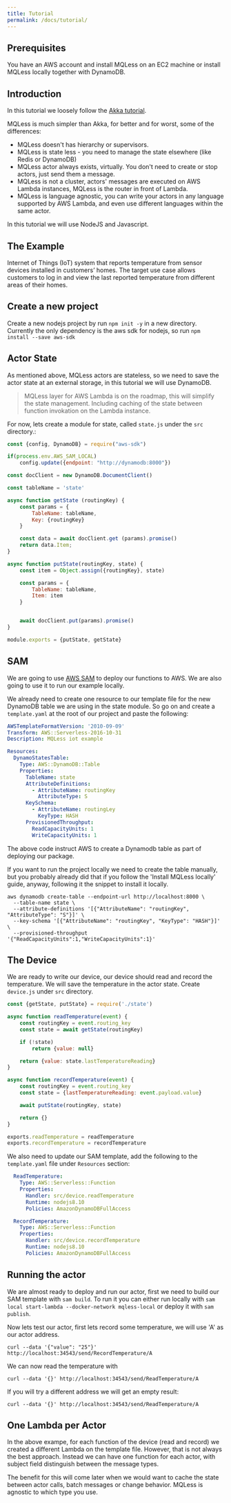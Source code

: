 ```yaml
---
title: Tutorial
permalink: /docs/tutorial/
---
```


## Prerequisites
You have an AWS account and install MQLess on an EC2 machine or install MQLess locally together with DynamoDB.

## Introduction
In this tutorial we loosely follow the [Akka tutorial](https://doc.akka.io/docs/akka/current/guide/tutorial.html).

MQLess is much simpler than Akka, for better and for worst, some of the differences:
* MQLess doesn't has hierarchy or supervisors.
* MQLess is state less - you need to manage the state elsewhere (like Redis or DynamoDB)
* MQLess actor always exists, virtually. You don't need to create or stop actors, just send them a message.
* MQLess is not a cluster, actors' messages are executed on AWS Lambda instances, MQLess is the router in front of Lambda.
* MQLess is language agnostic, you can write your actors in any language supported by AWS Lambda, and even use different languages within the same actor.

In this tutorial we will use NodeJS and Javascript.

## The Example
Internet of Things (IoT) system that reports temperature from sensor devices installed in customers’ homes. The target use case allows customers to log in and view the last reported temperature from different areas of their homes.

## Create a new project

Create a new nodejs project by run `npm init -y` in a new directory.
Currently the only dependency is the aws sdk for nodejs, so run `npm install --save aws-sdk`

## Actor State
As mentioned above, MQLess actors are stateless, so we need to save the actor state at an external storage, in this tutorial we will use DynamoDB.

> MQLess layer for AWS Lambda is on the roadmap, this will simplify the state management. Including caching of the state between function invokation on the Lambda instance.

For now, lets create a module for state, called `state.js` under the `src` directory.:

```javascript
const {config, DynamoDB} = require("aws-sdk")

if(process.env.AWS_SAM_LOCAL)
    config.update({endpoint: "http://dynamodb:8000"})

const docClient = new DynamoDB.DocumentClient()

const tableName = 'state'

async function getState (routingKey) {
    const params = {
        TableName: tableName,
        Key: {routingKey}
    }

    const data = await docClient.get (params).promise()
    return data.Item;
}

async function putState(routingKey, state) {
    const item = Object.assign({routingKey}, state)

    const params = {
        TableName: tableName,
        Item: item
    }


    await docClient.put(params).promise()
}

module.exports = {putState, getState}
```

## SAM

We are going to use [AWS SAM](https://github.com/awslabs/serverless-application-model) to deploy our functions to AWS.
We are also going to use it to run our example locally.

We already need to create one resource to our template file for the new DynamoDB table we are using in the state module.
So go on and create a `template.yaml` at the root of our project and paste the following:

```yaml
AWSTemplateFormatVersion: '2010-09-09'
Transform: AWS::Serverless-2016-10-31
Description: MQLess iot example

Resources:
  DynamoStatesTable:
    Type: AWS::DynamoDB::Table
    Properties:
      TableName: state
      AttributeDefinitions:
        - AttributeName: routingKey
          AttributeType: S
      KeySchema:
        - AttributeName: routingLey
          KeyType: HASH
      ProvisionedThroughput:
        ReadCapacityUnits: 1
        WriteCapacityUnits: 1   
```

The above code instruct AWS to create a Dynamodb table as part of deploying our package.

If you want to run the project locally we need to create the table manually, but you probably already did that if you follow the 'Install MQLess locally' guide, anyway, following it the snippet to install it locally.

```shell
aws dynamodb create-table --endpoint-url http://localhost:8000 \
  --table-name state \
  --attribute-definitions '[{"AttributeName": "routingKey", "AttributeType": "S"}]' \
  --key-schema '[{"AttributeName": "routingKey", "KeyType": "HASH"}]' \
  --provisioned-throughput '{"ReadCapacityUnits":1,"WriteCapacityUnits":1}'
  ```

## The Device

We are ready to write our device, our device should read and record the temperature.
We will save the temperature in the actor state. Create `device.js` under `src` directory.

```javascript
const {getState, putState} = require('./state')

async function readTemperature(event) {
    const routingKey = event.routing_key
    const state = await getState(routingKey)

    if (!state)
        return {value: null}

    return {value: state.lastTemperatureReading}
}

async function recordTemperature(event) {
    const routingKey = event.routing_key
    const state = {lastTemperatureReading: event.payload.value}

    await putState(routingKey, state)

    return {}
}

exports.readTemperature = readTemperature
exports.recordTemperature = recordTemperature
```

We also need to update our SAM template, add the following to the `template.yaml` file under `Resources` section:

```yaml
  ReadTemperature:
    Type: AWS::Serverless::Function
    Properties:
      Handler: src/device.readTemperature
      Runtime: nodejs8.10
      Policies: AmazonDynamoDBFullAccess

  RecordTemperature:
    Type: AWS::Serverless::Function
    Properties:
      Handler: src/device.recordTemperature
      Runtime: nodejs8.10
      Policies: AmazonDynamoDBFullAccess
```      

## Running the actor

We are almost ready to deploy and run our actor, first we need to build our SAM template with `sam build`.
To run it you can either run locally with `sam local start-lambda --docker-network mqless-local` or deploy it with `sam publish`.

Now lets test our actor, first lets record some temperature, we will use 'A' as our actor address.

```shell
curl --data '{"value": "25"}' http://localhost:34543/send/RecordTemperature/A
```

We can now read the temperature with
```shell
curl --data '{}' http://localhost:34543/send/ReadTemperature/A
```

If you will try a different address we will get an empty result:
```shell
curl --data '{}' http://localhost:34543/send/ReadTemperature/A
```

## One Lambda per Actor

In the above exampe, for each function of the device (read and record) we created a different Lambda on the template file.
However, that is not always the best approach. Instead we can have one function for each actor, with subject field distinguish between the message types. 

The benefit for this will come later when we would want to cache the state between actor calls, batch messages or change behavior.
MQLess is agnostic to which type you use.
